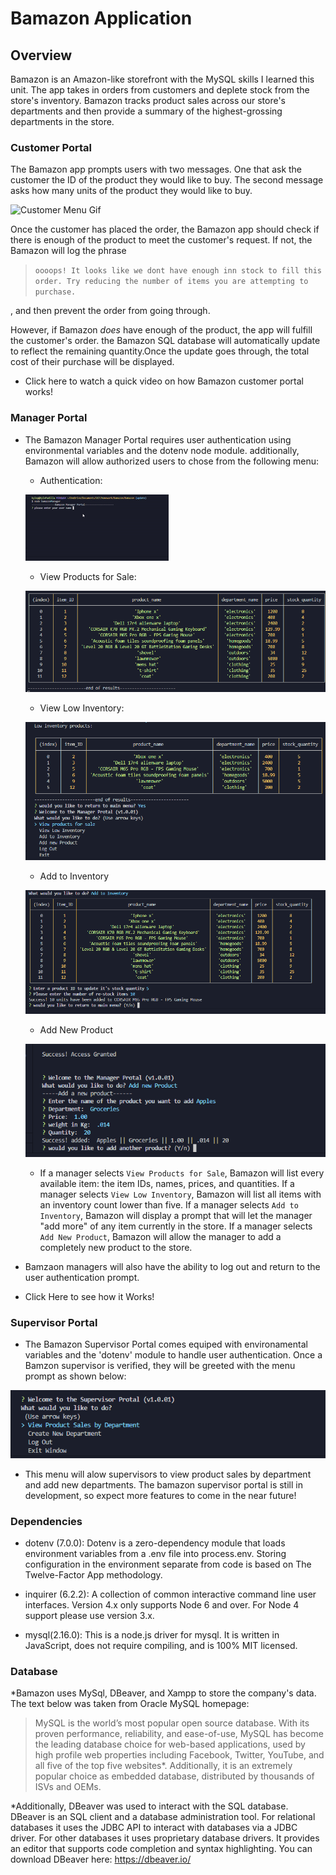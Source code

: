 # Bamazon Application

## Overview

Bamazon is an Amazon-like storefront with the MySQL skills I learned this unit. The app takes in orders from customers and deplete stock from the store's inventory. Bamazon tracks product sales across our store's departments and then provide a summary of the highest-grossing departments in the store.


### Customer Portal

 The Bamazon app prompts users with two messages. One that ask the customer the ID of the product they would like to buy. The second message asks how many units of the product they would like to buy.

 ![Customer Menu Gif](./assets/gifs/CustomerCheckCrop.png)

Once the customer has placed the order, the Bamazon app should check if there is enough of the product to meet the customer's request. If not, the Bamazon will log the phrase 
>`oooops! It looks like we dont have enough inn stock to fill this order. Try reducing the number of items you are attempting to purchase.`

, and then prevent the order from going through.

However, if Bamazon _does_ have enough of the product, the app will fulfill the customer's order. the Bamazon SQL database will automatically update to reflect the remaining quantity.Once the update goes through,  the total cost of their purchase will be displayed.

* Click here to watch a quick video on how Bamazon customer portal works!

### Manager Portal
* The Bamazon Manager Portal requires user authentication using environmental variables and the dotenv node module. additionally, Bamazon will allow authorized users to chose from the following menu:


    * Authentication: 

    ![Supervisor low inv Image](./assets/gifs/SuperAuth.gif)




    * View Products for Sale: 

    ![Manager Products Image](./assets/images/managerprods.png)




    * View Low Inventory:

    ![Manager low inv Image](./assets/images/Low-Inv.png)
   
   
   
    * Add to Inventory

    ![Manager low inv Image](./assets/images/AddInv.png)



    * Add New Product


    ![Manager low inv Image](./assets/images/AddProd.png)






  * If a manager selects `View Products for Sale`, Bamazon will list every available item: the item IDs, names, prices, and quantities. If a manager selects `View Low Inventory`, Bamazon will list all items with an inventory count lower than five. If a manager selects `Add to Inventory`, Bamazon will display a prompt that will let the manager "add more" of any item currently in the store. If a manager selects `Add New Product`, Bamazon will allow the manager to add a completely new product to the store.

* Bamzaon managers will also have the ability to log out and return to the user authentication prompt.

* Click Here to see how it Works!

### Supervisor Portal
* The Bamazon Supervisor Portal comes equiped with environamental variables and the 'dotenv' module to handle user authentication. Once a Bamzon supervisor is verified, they will be greeted with the menu prompt as shown below: 



![Supervisor menu Image](./assets/images/Supermen.png)





* This menu will alow supervisors to view product sales by department and add new departments. The bamazon supervisor portal is still in development, so expect more features to come in the near future!

### Dependencies

* dotenv (7.0.0): Dotenv is a zero-dependency module that loads environment variables from a .env file into process.env. Storing configuration in the environment separate from code is based on The Twelve-Factor App methodology.

* inquirer (6.2.2): A collection of common interactive command line user interfaces. Version 4.x only supports Node 6 and over. For Node 4 support please use version 3.x.

* mysql(2.16.0): This is a node.js driver for mysql. It is written in JavaScript, does not require compiling, and is 100% MIT licensed.


### Database 

*Bamazon uses MySql, DBeaver, and Xampp to store the company's data. The text below was taken from Oracle MySQL homepage:

>MySQL is the world’s most popular open source database. With its proven performance, reliability, and ease-of-use, MySQL has become the leading database choice for web-based applications, used by high profile web properties including Facebook, Twitter, YouTube, and all five of the top five websites*. Additionally, it is an extremely popular choice as embedded database, distributed by thousands of ISVs and OEMs.

*Additionally, DBeaver was used to interact with the SQL database. DBeaver is an SQL client and a database administration tool. For relational databases it uses the JDBC API to interact with databases via a JDBC driver. For other databases it uses proprietary database drivers. It provides an editor that supports code completion and syntax highlighting. You can download DBeaver here: https://dbeaver.io/



